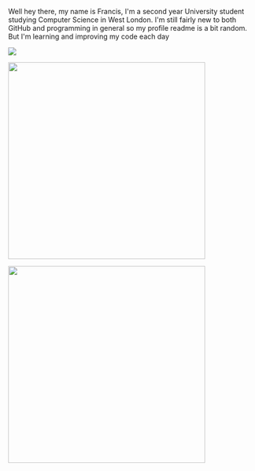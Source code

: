 Well hey there, my name is Francis, I'm a second year University student studying Computer Science in West London. I'm still fairly new to both GitHub and programming in general so my profile readme is a bit random. But I'm learning and improving my code each day

<p>
  <img src="https://wakatime.com/share/@0090ab59-b491-43cc-9eac-edbd2549f21d/d661718d-e7bf-437b-8dc5-7e699906a371.svg"/>
</p>
<p>
  <img height="400em" src="https://wakatime.com/share/@0090ab59-b491-43cc-9eac-edbd2549f21d/01e298da-02e3-4597-9687-1d4ade7d968d.svg"/>
</p>
<p>
  <img height="400em" src="https://wakatime.com/share/@0090ab59-b491-43cc-9eac-edbd2549f21d/b2f32e8b-96eb-4b37-93dd-75598eeba1d2.svg"/>
</p>
